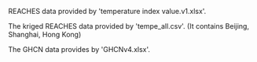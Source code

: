 REACHES data provided by 'temperature index value.v1.xlsx'.

The kriged REACHES data provided by 'tempe_all.csv'. (It contains Beijing, Shanghai, Hong Kong)

The GHCN data provides by 'GHCNv4.xlsx'.

